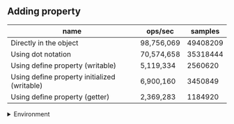## Adding property

|name|ops/sec|samples|
|-|-|-|
|Directly in the object|98,756,069|49408209|
|Using dot notation|70,574,658|35318444|
|Using define property (writable)|5,119,334|2560620|
|Using define property initialized (writable)|6,900,160|3450849|
|Using define property (getter)|2,369,283|1184920|


<details>
<summary>Environment</summary>

* __Machine:__ linux x64 | 4 vCPUs | 7.6GB Mem
* __Run:__ Thu Sep 04 2025 17:13:26 GMT+0000 (Coordinated Universal Time)
* __Node:__ `v24.7.0`
</details>

<!--
{"environment":{"platform":"linux","arch":"x64","cpus":4,"totalMemory":7.597843170166016},"benchmarks":[{"name":"Directly in the object","samples":49408209,"opsSec":98756069.54848391},{"name":"Using dot notation","samples":35318444,"opsSec":70574658.79460785},{"name":"Using define property (writable)","samples":2560620,"opsSec":5119334.798600023},{"name":"Using define property initialized (writable)","samples":3450849,"opsSec":6900160.547627741},{"name":"Using define property (getter)","samples":1184920,"opsSec":2369283.843787645}]}-->
